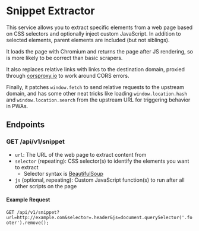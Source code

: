 # Snippet Extractor

This service allows you to extract specific elements from a web page based on CSS selectors and optionally inject custom JavaScript. In addition to selected elements, parent elements are included (but not siblings).

It loads the page with Chromium and returns the page after JS rendering, so is more likely to be correct than basic scrapers.

It also replaces relative links with links to the destination domain, proxied through [corsproxy.io](https://corsproxy.io) to work around CORS errors.

Finally, it patches `window.fetch` to send relative requests to the upstream domain, and has some other neat tricks like loading `window.location.hash` and `window.location.search` from the upstream URL for triggering behavior in PWAs.

## Endpoints

### GET /api/v1/snippet

- `url`: The URL of the web page to extract content from
- `selector` (repeating): CSS selector(s) to identify the elements you want to extract
  - Selector syntax is [BeautifulSoup](https://www.crummy.com/software/BeautifulSoup/bs4/doc/)
- `js` (optional, repeating): Custom JavaScript function(s) to run after all other scripts on the page

#### Example Request

`GET /api/v1/snippet?url=http://example.com&selector=.header&js=document.querySelector('.footer').remove();`
